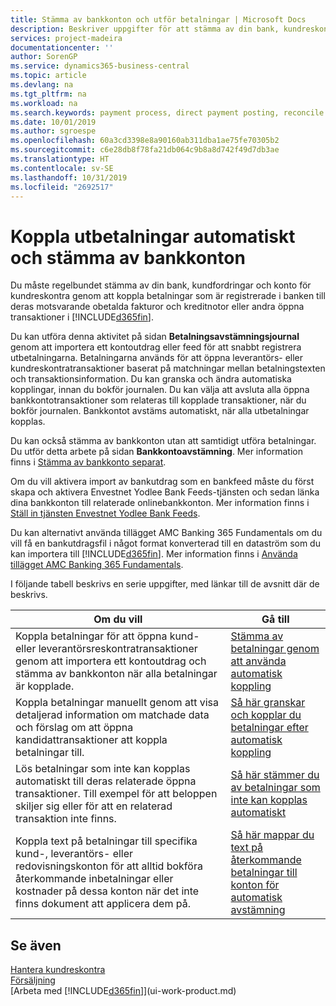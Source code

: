 ```yaml
---
title: Stämma av bankkonton och utför betalningar | Microsoft Docs
description: Beskriver uppgifter för att stämma av din bank, kundreskontra och leverantörsreskontra, bokföra inbetalningar eller kostnader och tillämpa betalningar automatiskt.
services: project-madeira
documentationcenter: ''
author: SorenGP
ms.service: dynamics365-business-central
ms.topic: article
ms.devlang: na
ms.tgt_pltfrm: na
ms.workload: na
ms.search.keywords: payment process, direct payment posting, reconcile payment, expenses, cash receipts
ms.date: 10/01/2019
ms.author: sgroespe
ms.openlocfilehash: 60a3cd3398e8a90160ab311dba1ae75fe70305b2
ms.sourcegitcommit: c6e28db8f78fa21db064c9b8a8d742f49d7db3ae
ms.translationtype: HT
ms.contentlocale: sv-SE
ms.lasthandoff: 10/31/2019
ms.locfileid: "2692517"
---
```

# <a name="applying-payments-automatically-and-reconciling-bank-accounts"></a>Koppla utbetalningar automatiskt och stämma av bankkonton
Du måste regelbundet stämma av din bank, kundfordringar och konto för kundreskontra genom att koppla betalningar som är registrerade i banken till deras motsvarande obetalda fakturor och kreditnotor eller andra öppna transaktioner i [!INCLUDE[d365fin](includes/d365fin_md.md)].  

Du kan utföra denna aktivitet på sidan **Betalningsavstämningsjournal** genom att importera ett kontoutdrag eller feed för att snabbt registrera utbetalningarna. Betalningarna används för att öppna leverantörs- eller kundreskontratransaktioner baserat på matchningar mellan betalningstexten och transaktionsinformation. Du kan granska och ändra automatiska kopplingar, innan du bokför journalen. Du kan välja att avsluta alla öppna bankkontotransaktioner som relateras till kopplade transaktioner, när du bokför journalen. Bankkontot avstäms automatiskt, när alla utbetalningar kopplas.

Du kan också stämma av bankkonton utan att samtidigt utföra betalningar. Du utför detta arbete på sidan **Bankkontoavstämning**. Mer information finns i [Stämma av bankkonto separat](bank-how-reconcile-bank-accounts-separately.md).   

Om du vill aktivera import av bankutdrag som en bankfeed måste du först skapa och aktivera Envestnet Yodlee Bank Feeds-tjänsten och sedan länka dina bankkonton till relaterade onlinebankkonton. Mer information finns i [Ställ in tjänsten Envestnet Yodlee Bank Feeds](bank-how-setup-bank-statement-service.md).  

Du kan alternativt använda tillägget AMC Banking 365 Fundamentals om du vill få en bankutdragsfil i något format konverterad till en dataström som du kan importera till [!INCLUDE[d365fin](includes/d365fin_md.md)]. Mer information finns i [Använda tillägget AMC Banking 365 Fundamentals](ui-extensions-amc-banking.md).  

I följande tabell beskrivs en serie uppgifter, med länkar till de avsnitt där de beskrivs.  

| Om du vill | Gå till |
| --- | --- |
| Koppla betalningar för att öppna kund- eller leverantörsreskontratransaktioner genom att importera ett kontoutdrag och stämma av bankkonton när alla betalningar är kopplade. |[Stämma av betalningar genom att använda automatisk koppling](receivables-how-reconcile-payments-auto-application.md) |
| Koppla betalningar manuellt genom att visa detaljerad information om matchade data och förslag om att öppna kandidattransaktioner att koppla betalningar till. |[Så här granskar och kopplar du betalningar efter automatisk koppling](receivables-how-review-apply-payments-auto-application.md) |
| Lös betalningar som inte kan kopplas automatiskt till deras relaterade öppna transaktioner. Till exempel för att beloppen skiljer sig eller för att en relaterad transaktion inte finns. |[Så här stämmer du av betalningar som inte kan kopplas automatiskt](receivables-how-reconcile-payments-cannot-apply-auto.md) |
| Koppla text på betalningar till specifika kund-, leverantörs- eller redovisningskonton för att alltid bokföra återkommande inbetalningar eller kostnader på dessa konton när det inte finns dokument att applicera dem på. |[Så här mappar du text på återkommande betalningar till konton för automatisk avstämning](receivables-how-map-text-recurring-payments-accounts-auto-reconcilliation.md) |

## <a name="see-also"></a>Se även
[Hantera kundreskontra](receivables-manage-receivables.md)  
[Försäljning](sales-manage-sales.md)  
[Arbeta med [!INCLUDE[d365fin](includes/d365fin_md.md)]](ui-work-product.md)
